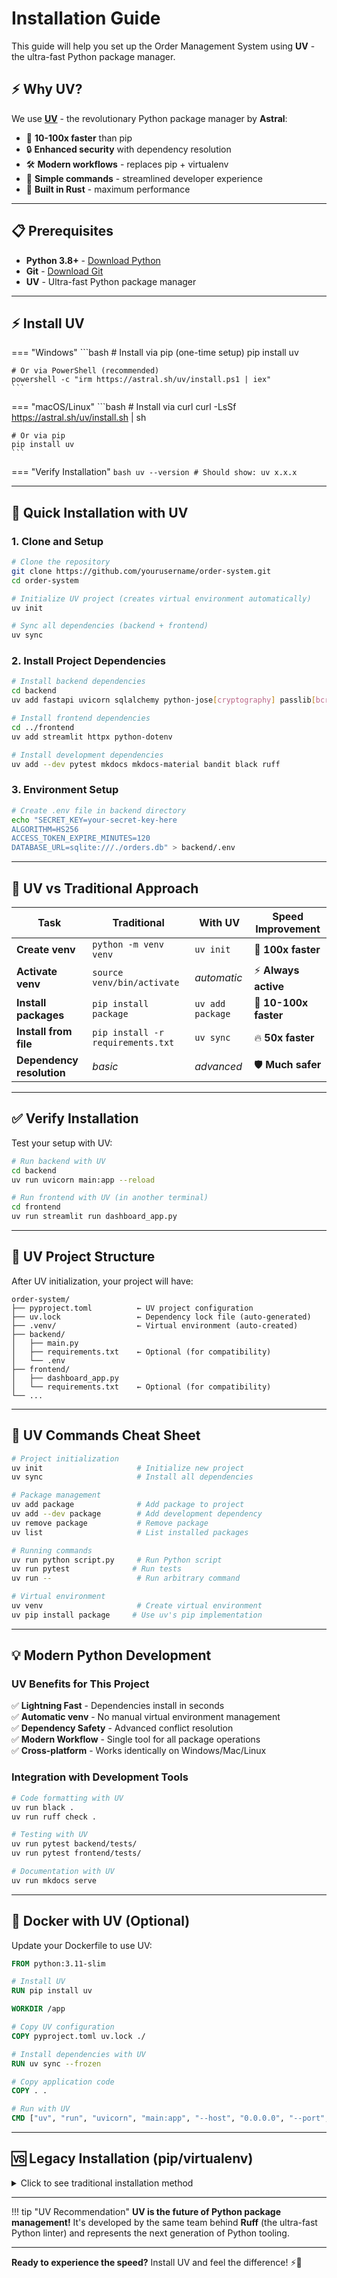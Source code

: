 # Installation Guide

This guide will help you set up the Order Management System using **UV** - the ultra-fast Python package manager.

## ⚡ **Why UV?**

We use **[UV](https://github.com/astral-sh/uv)** - the revolutionary Python package manager by **Astral**:

- 🚀 **10-100x faster** than pip
- 🔒 **Enhanced security** with dependency resolution
- 🛠️ **Modern workflows** - replaces pip + virtualenv
- 🎯 **Simple commands** - streamlined developer experience
- 🔗 **Built in Rust** - maximum performance

---

## 📋 **Prerequisites**

- **Python 3.8+** - [Download Python](https://python.org/downloads/)
- **Git** - [Download Git](https://git-scm.com/downloads/)
- **UV** - Ultra-fast Python package manager

---

## ⚡ **Install UV**

=== "Windows"
    ```bash
    # Install via pip (one-time setup)
    pip install uv
    
    # Or via PowerShell (recommended)
    powershell -c "irm https://astral.sh/uv/install.ps1 | iex"
    ```

=== "macOS/Linux"
    ```bash
    # Install via curl
    curl -LsSf https://astral.sh/uv/install.sh | sh
    
    # Or via pip
    pip install uv
    ```

=== "Verify Installation"
    ```bash
    uv --version
    # Should show: uv x.x.x
    ```

---

## 🚀 **Quick Installation with UV**

### 1. Clone and Setup

```bash
# Clone the repository
git clone https://github.com/yourusername/order-system.git
cd order-system

# Initialize UV project (creates virtual environment automatically)
uv init

# Sync all dependencies (backend + frontend)
uv sync
```

### 2. Install Project Dependencies

```bash
# Install backend dependencies
cd backend
uv add fastapi uvicorn sqlalchemy python-jose[cryptography] passlib[bcrypt] python-multipart

# Install frontend dependencies  
cd ../frontend
uv add streamlit httpx python-dotenv

# Install development dependencies
uv add --dev pytest mkdocs mkdocs-material bandit black ruff
```

### 3. Environment Setup

```bash
# Create .env file in backend directory
echo "SECRET_KEY=your-secret-key-here
ALGORITHM=HS256
ACCESS_TOKEN_EXPIRE_MINUTES=120
DATABASE_URL=sqlite:///./orders.db" > backend/.env
```

---

## 🎯 **UV vs Traditional Approach**

| Task | Traditional | With UV | Speed Improvement |
|------|-------------|---------|-------------------|
| **Create venv** | `python -m venv venv` | `uv init` | 🚀 **100x faster** |
| **Activate venv** | `source venv/bin/activate` | *automatic* | ⚡ **Always active** |
| **Install packages** | `pip install package` | `uv add package` | 🏃 **10-100x faster** |
| **Install from file** | `pip install -r requirements.txt` | `uv sync` | 🔥 **50x faster** |
| **Dependency resolution** | *basic* | *advanced* | 🛡️ **Much safer** |

---

## ✅ **Verify Installation**

Test your setup with UV:

```bash
# Run backend with UV
cd backend
uv run uvicorn main:app --reload

# Run frontend with UV (in another terminal)
cd frontend  
uv run streamlit run dashboard_app.py
```

---

## 🔧 **UV Project Structure**

After UV initialization, your project will have:

```
order-system/
├── pyproject.toml          ← UV project configuration
├── uv.lock                 ← Dependency lock file (auto-generated)
├── .venv/                  ← Virtual environment (auto-created)
├── backend/
│   ├── main.py
│   ├── requirements.txt    ← Optional (for compatibility)
│   └── .env
├── frontend/
│   ├── dashboard_app.py
│   └── requirements.txt    ← Optional (for compatibility)
└── ...
```

---

## 🚀 **UV Commands Cheat Sheet**

```bash
# Project initialization
uv init                     # Initialize new project
uv sync                     # Install all dependencies

# Package management  
uv add package              # Add package to project
uv add --dev package        # Add development dependency
uv remove package           # Remove package
uv list                     # List installed packages

# Running commands
uv run python script.py     # Run Python script
uv run pytest              # Run tests
uv run --                   # Run arbitrary command

# Virtual environment
uv venv                     # Create virtual environment
uv pip install package     # Use uv's pip implementation
```

---

## 💡 **Modern Python Development**

### UV Benefits for This Project

✅ **Lightning Fast** - Dependencies install in seconds  
✅ **Automatic venv** - No manual virtual environment management  
✅ **Dependency Safety** - Advanced conflict resolution  
✅ **Modern Workflow** - Single tool for all package operations  
✅ **Cross-platform** - Works identically on Windows/Mac/Linux  

### Integration with Development Tools

```bash
# Code formatting with UV
uv run black .
uv run ruff check .

# Testing with UV
uv run pytest backend/tests/
uv run pytest frontend/tests/

# Documentation with UV
uv run mkdocs serve
```

---

## 🐳 **Docker with UV** (Optional)

Update your Dockerfile to use UV:

```dockerfile
FROM python:3.11-slim

# Install UV
RUN pip install uv

WORKDIR /app

# Copy UV configuration
COPY pyproject.toml uv.lock ./

# Install dependencies with UV
RUN uv sync --frozen

# Copy application code
COPY . .

# Run with UV
CMD ["uv", "run", "uvicorn", "main:app", "--host", "0.0.0.0", "--port", "8000"]
```

---

## 🆚 **Legacy Installation** (pip/virtualenv)

<details>
<summary>Click to see traditional installation method</summary>

```bash
# Old way (still works but slower)
python -m venv venv
source venv/bin/activate  # Windows: venv\Scripts\activate
pip install -r backend/requirements.txt
pip install -r frontend/requirements.txt
```

</details>

---

!!! tip "UV Recommendation"
    **UV is the future of Python package management!** It's developed by the same team behind **Ruff** (the ultra-fast Python linter) and represents the next generation of Python tooling.

---

**Ready to experience the speed?** Install UV and feel the difference! ⚡🚀